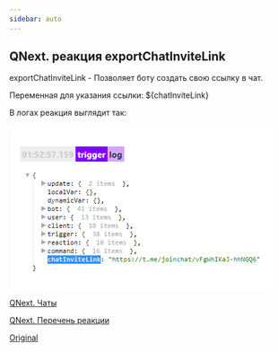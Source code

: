 ```yaml
---
sidebar: auto
---
```


## QNext. реакция exportChatInviteLink

exportChatInviteLink - Позволяет боту создать свою ссылку в чат.

Переменная для указания ссылки: ${chatInviteLink}

В логах реакция выглядит так: 

![](./1.png)

[QNext. Чаты](/docs-test/ph/admin/chat-about)

[QNext. Перечень реакции](/docs-test/ph/reactions)



[Original](https://telegra.ph/QNext-admin-reaction-exportChatInviteLink-04-26)